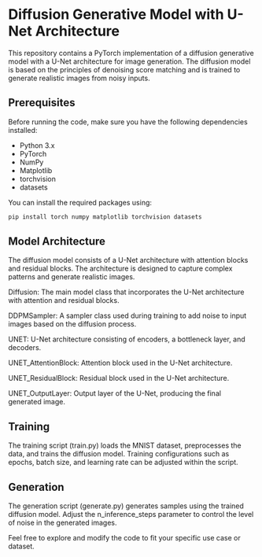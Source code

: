 # Diffusion Generative Model with U-Net Architecture

This repository contains a PyTorch implementation of a diffusion generative model with a U-Net architecture for image generation. The diffusion model is based on the principles of denoising score matching and is trained to generate realistic images from noisy inputs.

## Prerequisites

Before running the code, make sure you have the following dependencies installed:

- Python 3.x
- PyTorch
- NumPy
- Matplotlib
- torchvision
- datasets

You can install the required packages using:

```bash
pip install torch numpy matplotlib torchvision datasets
```
## Model Architecture
The diffusion model consists of a U-Net architecture with attention blocks and residual blocks. The architecture is designed to capture complex patterns and generate realistic images.

Diffusion: The main model class that incorporates the U-Net architecture with attention and residual blocks.

DDPMSampler: A sampler class used during training to add noise to input images based on the diffusion process.

UNET: U-Net architecture consisting of encoders, a bottleneck layer, and decoders.

UNET_AttentionBlock: Attention block used in the U-Net architecture.

UNET_ResidualBlock: Residual block used in the U-Net architecture.

UNET_OutputLayer: Output layer of the U-Net, producing the final generated image.

## Training
The training script (train.py) loads the MNIST dataset, preprocesses the data, and trains the diffusion model. Training configurations such as epochs, batch size, and learning rate can be adjusted within the script.

## Generation
The generation script (generate.py) generates samples using the trained diffusion model. Adjust the n_inference_steps parameter to control the level of noise in the generated images.

Feel free to explore and modify the code to fit your specific use case or dataset.
